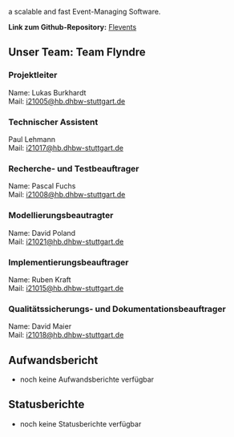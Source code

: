 a scalable and fast Event-Managing Software.<br> 

**Link zum Github-Repository:** [Flevents](https://github.com/NoName11234/Flevents)

## Unser Team: Team Flyndre
### Projektleiter 
Name: Lukas Burkhardt<br>
Mail: [i21005@hb.dhbw-stuttgart.de](mailto:i21005@hb.dhbw-stuttgart.de)
### Technischer Assistent
Paul Lehmann<br>
Mail: [i21017@hb.dhbw-stuttgart.de](mailto:i21017@hb.dhbw-stuttgart.de)

### Recherche- und Testbeauftrager
Name: Pascal Fuchs<br>
Mail: [i21008@hb.dhbw-stuttgart.de](mailto:i21008@hb.dhbw-stuttgart.de)

### Modellierungsbeautragter 
Name: David Poland<br>
Mail: [i21021@hb.dhbw-stuttgart.de](mailto:i21021@hb.dhbw-stuttgart.de)

### Implementierungsbeauftrager 
Name: Ruben Kraft<br>
Mail: [i21015@hb.dhbw-stuttgart.de](mailto:i21015@hb.dhbw-stuttgart.de)

### Qualitätssicherungs- und Dokumentationsbeauftrager
Name: David Maier<br>
Mail: [i21018@hb.dhbw-stuttgart.de](mailto:i21018@hb.dhbw-stuttgart.de)

## Aufwandsbericht 
- noch keine Aufwandsberichte verfügbar

## Statusberichte
- noch keine Statusberichte verfügbar 
